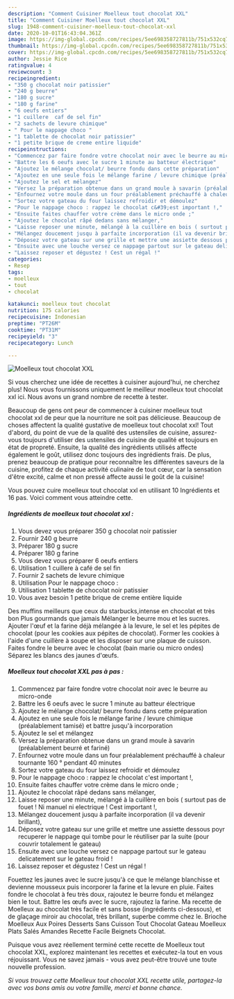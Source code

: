```yaml
---
description: "Comment Cuisiner Moelleux tout chocolat XXL"
title: "Comment Cuisiner Moelleux tout chocolat XXL"
slug: 1948-comment-cuisiner-moelleux-tout-chocolat-xxl
date: 2020-10-01T16:43:04.361Z
image: https://img-global.cpcdn.com/recipes/5ee698358727811b/751x532cq70/moelleux-tout-chocolat-xxl-photo-principale-de-la-recette.jpg
thumbnail: https://img-global.cpcdn.com/recipes/5ee698358727811b/751x532cq70/moelleux-tout-chocolat-xxl-photo-principale-de-la-recette.jpg
cover: https://img-global.cpcdn.com/recipes/5ee698358727811b/751x532cq70/moelleux-tout-chocolat-xxl-photo-principale-de-la-recette.jpg
author: Jessie Rice
ratingvalue: 4
reviewcount: 3
recipeingredient:
- "350 g chocolat noir patissier"
- "240 g beurre"
- "180 g sucre"
- "180 g farine"
- "6 oeufs entiers"
- "1 cuillere  caf de sel fin"
- "2 sachets de levure chimique"
- " Pour le nappage choco "
- "1 tablette de chocolat noir patissier"
- "1 petite brique de creme entire liquide"
recipeinstructions:
- "Commencez par faire fondre votre chocolat noir avec le beurre au micro-onde"
- "Battre les 6 oeufs avec le sucre 1 minute au batteur électrique"
- "Ajoutez le mélange chocolat/ beurre fondu dans cette préparation"
- "Ajoutez en une seule fois le mélange farine / levure chimique (préalablement tamisé) et battre jusqu&#39;à incorporation"
- "Ajoutez le sel et mélangez"
- "Versez la préparation obtenue dans un grand moule à savarin (préalablement beurré et fariné)"
- "Enfournez votre moule dans un four préalablement préchauffé à chaleur tournante 160 ° pendant 40 minutes"
- "Sortez votre gateau du four laissez refroidir et démoulez"
- "Pour le nappage choco : rappez le chocolat c&#39;est important !,"
- "Ensuite faites chauffer votre crème dans le micro onde ;"
- "Ajoutez le chocolat râpé dedans sans mélanger,"
- "Laisse reposer une minute, mélangé à la cuillère en bois ( surtout pas de fouet ! Ni manuel ni electrique ! Cest important !,"
- "Mélangez doucement jusqu à parfaite incorporation (il va devenir brillant),"
- "Déposez votre gateau sur une grille et mettre une assiette dessous poyr recuperer le nappage qui tombe pour le réutiliser par la suite (pour couvrir totalement le gateau)"
- "Ensuite avec une louche versez ce nappage partout sur le gateau delicatement sur le gateau froid !"
- "Laissez reposer et dégustez ! Cest un régal !"
categories:
- Resep
tags:
- moelleux
- tout
- chocolat

katakunci: moelleux tout chocolat 
nutrition: 175 calories
recipecuisine: Indonesian
preptime: "PT26M"
cooktime: "PT31M"
recipeyield: "3"
recipecategory: Lunch

---
```



![Moelleux tout chocolat XXL](https://img-global.cpcdn.com/recipes/5ee698358727811b/751x532cq70/moelleux-tout-chocolat-xxl-photo-principale-de-la-recette.jpg)

Si vous cherchez une idée de recettes à cuisiner aujourd'hui, ne cherchez plus! Nous vous fournissons uniquement le meilleur moelleux tout chocolat xxl ici. Nous avons un grand nombre de recette à tester.

Beaucoup de gens ont peur de commencer à cuisiner moelleux tout chocolat xxl de peur que la nourriture ne soit pas délicieuse. Beaucoup de choses affectent la qualité gustative de moelleux tout chocolat xxl! Tout d'abord, du point de vue de la qualité des ustensiles de cuisine, assurez-vous toujours d'utiliser des ustensiles de cuisine de qualité et toujours en état de propreté. Ensuite, la qualité des ingrédients utilisés affecte également le goût, utilisez donc toujours des ingrédients frais. De plus, prenez beaucoup de pratique pour reconnaître les différentes saveurs de la cuisine, profitez de chaque activité culinaire de tout cœur, car la sensation d'être excité, calme et non pressé affecte aussi le goût de la cuisine!

<!--inarticleads1-->

Vous pouvez cuire moelleux tout chocolat xxl en utilisant 10 Ingrédients et 16 pas. Voici comment vous atteindre cette.

##### Ingrédients de moelleux tout chocolat xxl :

1. Vous devez vous préparer 350 g chocolat noir patissier
1. Fournir 240 g beurre
1. Préparer 180 g sucre
1. Préparer 180 g farine
1. Vous devez vous préparer 6 oeufs entiers
1. Utilisation 1 cuillere à café de sel fin
1. Fournir 2 sachets de levure chimique
1. Utilisation  Pour le nappage choco :
1. Utilisation 1 tablette de chocolat noir patissier
1. Vous avez besoin 1 petite brique de creme entière liquide


Des muffins meilleurs que ceux du starbucks,intense en chocolat et très bon Plus gourmands que jamais Mélanger le beurre mou et les sucres. Ajouter l&#39;œuf et la farine déjà mélangée à la levure, le sel et les pépites de chocolat (pour les cookies aux pépites de chocolat). Former les cookies à l&#39;aide d&#39;une cuillère à soupe et les disposer sur une plaque de cuisson. Faites fondre le beurre avec le chocolat (bain marie ou micro ondes) Séparez les blancs des jaunes d&#39;œufs. 

<!--inarticleads2-->

##### Moelleux tout chocolat XXL pas à pas :

1. Commencez par faire fondre votre chocolat noir avec le beurre au micro-onde
1. Battre les 6 oeufs avec le sucre 1 minute au batteur électrique
1. Ajoutez le mélange chocolat/ beurre fondu dans cette préparation
1. Ajoutez en une seule fois le mélange farine / levure chimique (préalablement tamisé) et battre jusqu&#39;à incorporation
1. Ajoutez le sel et mélangez
1. Versez la préparation obtenue dans un grand moule à savarin (préalablement beurré et fariné)
1. Enfournez votre moule dans un four préalablement préchauffé à chaleur tournante 160 ° pendant 40 minutes
1. Sortez votre gateau du four laissez refroidir et démoulez
1. Pour le nappage choco : rappez le chocolat c&#39;est important !,
1. Ensuite faites chauffer votre crème dans le micro onde ;
1. Ajoutez le chocolat râpé dedans sans mélanger,
1. Laisse reposer une minute, mélangé à la cuillère en bois ( surtout pas de fouet ! Ni manuel ni electrique ! Cest important !,
1. Mélangez doucement jusqu à parfaite incorporation (il va devenir brillant),
1. Déposez votre gateau sur une grille et mettre une assiette dessous poyr recuperer le nappage qui tombe pour le réutiliser par la suite (pour couvrir totalement le gateau)
1. Ensuite avec une louche versez ce nappage partout sur le gateau delicatement sur le gateau froid !
1. Laissez reposer et dégustez ! Cest un régal !


Fouettez les jaunes avec le sucre jusqu&#39;à ce que le mélange blanchisse et devienne mousseux puis incorporer la farine et la levure en pluie. Faites fondre le chocolat à feu très doux, rajoutez le beurre fondu et mélangez bien le tout. Battre les œufs avec le sucre, rajoutez la farine. Ma recette de Moelleux au chocolat très facile et sans bosse (ingrédients ci-dessous), et de glaçage miroir au chocolat, très brillant, superbe comme chez le. Brioche Moelleux Aux Poires Desserts Sans Cuisson Tout Chocolat Gateau Moelleux Plats Salés Amandes Recette Facile Beignets Chocolat. 

<!--inarticleads1-->

<p>
Puisque vous avez réellement terminé cette recette de Moelleux tout chocolat XXL, explorez maintenant les recettes et exécutez-la tout en vous réjouissant. Vous ne savez jamais - vous avez peut-être trouvé une toute nouvelle profession.
</p>

<p>
<i>Si vous trouvez cette Moelleux tout chocolat XXL recette utile, partagez-la avec vos bons amis ou votre famille, merci et bonne chance.</i>
</p>
